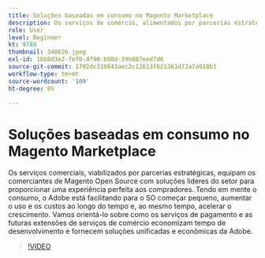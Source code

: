```yaml
---
title: Soluções baseadas em consumo no Magento Marketplace
description: Os serviços de comércio, alimentados por parcerias estratégicas, equipam os comerciantes de Magento Open Source com soluções líderes do setor para fornecer uma experiência perfeita para compradores... (as descrições devem ter entre 60 e 160 caracteres)
role: User
level: Beginner
kt: 9788
thumbnail: 340626.jpeg
exl-id: 16b8d3e2-fef0-4f90-b08d-39b087eed7d6
source-git-commit: 1792dc318643aec2c12613f621361d72a7a918b1
workflow-type: tm+mt
source-wordcount: '109'
ht-degree: 0%

---
```


# Soluções baseadas em consumo no Magento Marketplace

Os serviços comerciais, viabilizados por parcerias estratégicas, equipam os comerciantes de Magento Open Source com soluções líderes do setor para proporcionar uma experiência perfeita aos compradores. Tendo em mente o consumo, o Adobe está facilitando para o SO começar pequeno, aumentar o uso e os custos ao longo do tempo e, ao mesmo tempo, acelerar o crescimento. Vamos orientá-lo sobre como os serviços de pagamento e as futuras extensões de serviços de comércio economizam tempo de desenvolvimento e fornecem soluções unificadas e econômicas da Adobe.

>[!VIDEO](https://video.tv.adobe.com/v/340626/?quality=12&learn=on)
